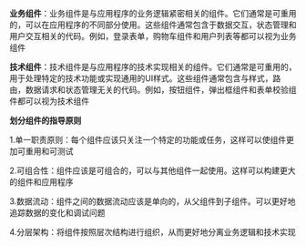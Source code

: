 **业务组件**：业务组件是与应用程序的业务逻辑紧密相关的组件。它们通常是可重用的，可以在应用程序的不同部分使用。这些组件通常包含于数据交互，状态管理和用户交互相关的代码。例如，登录表单，购物车组件和用户列表等都可以视为业务组件

**技术组件**：技术组件是与应用程序的技术实现相关的组件。它们通常是可重用的，用于处理特定的技术功能或实现通用的UI样式。这些组件通常包含与样式，路由，数据请求和状态管理无关的代码。例如，按钮组件，弹出框组件和表单校验组件都可以视为技术组件

**划分组件的指导原则**

1.单一职责原则：每个组件应该只关注一个特定的功能或任务，这样可以使组件更加可重用和可测试

2.可组合性：组件应该是可组合的，可以与其他组件一起使用。这样可以构建更大的组件和应用程序

3.数据流动：组件之间的数据流动应该是单向的，从父组件到子组件。可以更好地追踪数据的变化和调试问题

4.分层架构：将组件按照层次结构进行组织，从而更好地分离业务逻辑和技术实现